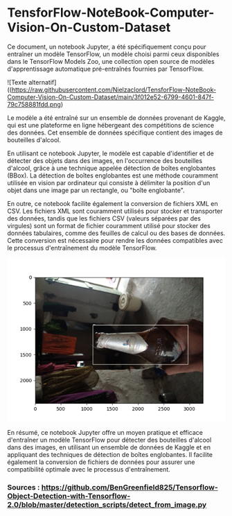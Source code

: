 # TensforFlow-NoteBook-Computer-Vision-On-Custom-Dataset

Ce document, un notebook Jupyter, a été spécifiquement conçu pour entraîner un modèle TensorFlow, un modèle choisi parmi ceux disponibles dans le TensorFlow Models Zoo, une collection open source de modèles d'apprentissage automatique pré-entraînés fournies par TensorFlow. 


![Texte alternatif]((https://raw.githubusercontent.com/Nielzaclord/TensforFlow-NoteBook-Computer-Vision-On-Custom-Dataset/main/3f012e52-6799-4601-847f-79c758881fdd.png)



Le modèle a été entraîné sur un ensemble de données provenant de Kaggle, qui est une plateforme en ligne hébergeant des compétitions de science des données. Cet ensemble de données spécifique contient des images de bouteilles d'alcool. 

En utilisant ce notebook Jupyter, le modèle est capable d'identifier et de détecter des objets dans des images, en l'occurrence des bouteilles d'alcool, grâce à une technique appelée détection de boîtes englobantes (BBox). La détection de boîtes englobantes est une méthode couramment utilisée en vision par ordinateur qui consiste à délimiter la position d'un objet dans une image par un rectangle, ou "boîte englobante".



En outre, ce notebook facilite également la conversion de fichiers XML en CSV. Les fichiers XML sont couramment utilisés pour stocker et transporter des données, tandis que les fichiers CSV (valeurs séparées par des virgules) sont un format de fichier couramment utilisé pour stocker des données tabulaires, comme des feuilles de calcul ou des bases de données. Cette conversion est nécessaire pour rendre les données compatibles avec le processus d'entraînement du modèle TensorFlow.


![Texte alternatif](https://raw.githubusercontent.com/Nielzaclord/TensforFlow-NoteBook-Computer-Vision-On-Custom-Dataset/main/1228d6b5-11c4-45ce-838e-3d3af0275cd0.png)

En résumé, ce notebook Jupyter offre un moyen pratique et efficace d'entraîner un modèle TensorFlow pour détecter des bouteilles d'alcool dans des images, en utilisant un ensemble de données de Kaggle et en appliquant des techniques de détection de boîtes englobantes. Il facilite également la conversion de fichiers de données pour assurer une compatibilité optimale avec le processus d'entraînement.

### Sources : https://github.com/BenGreenfield825/Tensorflow-Object-Detection-with-Tensorflow-2.0/blob/master/detection_scripts/detect_from_image.py
